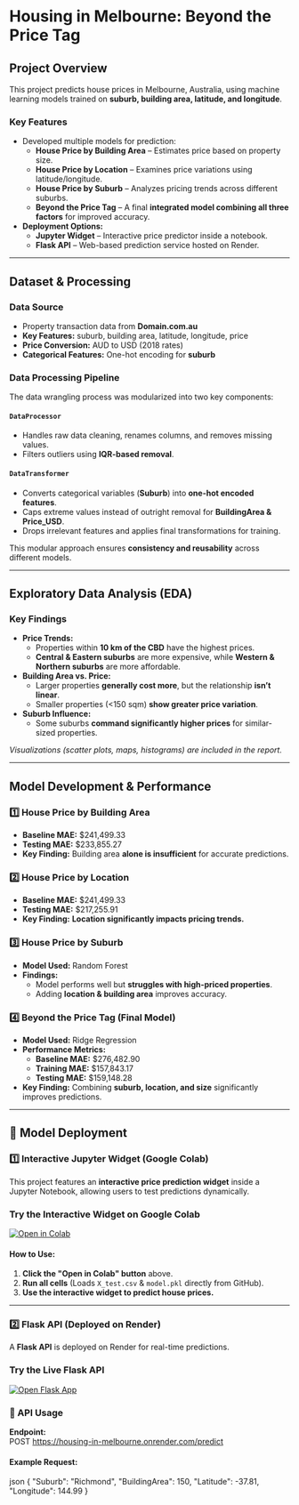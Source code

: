 # Housing in Melbourne: Beyond the Price Tag

## Project Overview  
This project predicts house prices in Melbourne, Australia, using machine learning models trained on **suburb, building area, latitude, and longitude**.  

### Key Features
- Developed multiple models for prediction:  
  - **House Price by Building Area** – Estimates price based on property size.  
  - **House Price by Location** – Examines price variations using latitude/longitude.  
  - **House Price by Suburb** – Analyzes pricing trends across different suburbs.  
  - **Beyond the Price Tag** – A final **integrated model combining all three factors** for improved accuracy.  
- **Deployment Options:**  
  - **Jupyter Widget** – Interactive price predictor inside a notebook.  
  - **Flask API** – Web-based prediction service hosted on Render.  

---

## Dataset & Processing  

### Data Source  
- Property transaction data from **Domain.com.au**  
- **Key Features:** suburb, building area, latitude, longitude, price  
- **Price Conversion:** AUD to USD (2018 rates)  
- **Categorical Features:** One-hot encoding for **suburb**  

### Data Processing Pipeline
The data wrangling process was modularized into two key components:  

#### `DataProcessor`
- Handles raw data cleaning, renames columns, and removes missing values.  
- Filters outliers using **IQR-based removal**.  

#### `DataTransformer`
- Converts categorical variables (**Suburb**) into **one-hot encoded features**.  
- Caps extreme values instead of outright removal for **BuildingArea & Price_USD**.  
- Drops irrelevant features and applies final transformations for training.  

This modular approach ensures **consistency and reusability** across different models.  

---

## Exploratory Data Analysis (EDA)  

### Key Findings
- **Price Trends:**  
  - Properties within **10 km of the CBD** have the highest prices.  
  - **Central & Eastern suburbs** are more expensive, while **Western & Northern suburbs** are more affordable.  
- **Building Area vs. Price:**  
  - Larger properties **generally cost more**, but the relationship **isn’t linear**.  
  - Smaller properties (<150 sqm) **show greater price variation**.  
- **Suburb Influence:**  
  - Some suburbs **command significantly higher prices** for similar-sized properties.  

*Visualizations (scatter plots, maps, histograms) are included in the report.*  

---

## Model Development & Performance  

### 1️⃣ House Price by Building Area  
- **Baseline MAE:** $241,499.33  
- **Testing MAE:** $233,855.27  
- **Key Finding:** Building area **alone is insufficient** for accurate predictions.  

### 2️⃣ House Price by Location  
- **Baseline MAE:** $241,499.33  
- **Testing MAE:** $217,255.91  
- **Key Finding:** **Location significantly impacts pricing trends.**  

### 3️⃣ House Price by Suburb  
- **Model Used:** Random Forest  
- **Findings:**  
  - Model performs well but **struggles with high-priced properties**.  
  - Adding **location & building area** improves accuracy.  

### 4️⃣ Beyond the Price Tag (Final Model)  
- **Model Used:** Ridge Regression  
- **Performance Metrics:**  
  - **Baseline MAE:** $276,482.90  
  - **Training MAE:** $157,843.17  
  - **Testing MAE:** $159,148.28  
- **Key Finding:** Combining **suburb, location, and size** significantly improves predictions.  

---

## 🚀 Model Deployment  

### 1️⃣ Interactive Jupyter Widget (Google Colab)  
This project features an **interactive price prediction widget** inside a Jupyter Notebook, allowing users to test predictions dynamically.  

### Try the Interactive Widget on Google Colab  
[![Open in Colab](https://colab.research.google.com/assets/colab-badge.svg)](https://colab.research.google.com/github/NdubuakuMiracle/housing-in-melbourne/blob/main/reports/app/deployed_interactive_widget.ipynb)  

#### How to Use:  
1. **Click the "Open in Colab" button** above.  
2. **Run all cells** (Loads `X_test.csv` & `model.pkl` directly from GitHub).  
3. **Use the interactive widget to predict house prices.**  

---

### 2️⃣ Flask API (Deployed on Render)  
A **Flask API** is deployed on Render for real-time predictions.  

### Try the Live Flask API  
[![Open Flask App](https://img.shields.io/badge/Open%20Flask%20App-Click%20Here-brightgreen)](https://housing-in-melbourne.onrender.com)

### 📡 API Usage  
**Endpoint:**  
POST https://housing-in-melbourne.onrender.com/predict

#### **Example Request:**
json
{
  "Suburb": "Richmond",
  "BuildingArea": 150,
  "Latitude": -37.81,
  "Longitude": 144.99
}
